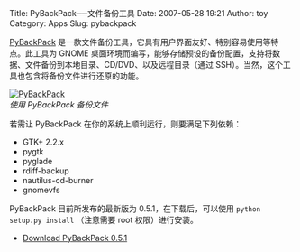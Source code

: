 Title: PyBackPack──文件备份工具
Date: 2007-05-28 19:21
Author: toy
Category: Apps
Slug: pybackpack

[PyBackPack](http://andrewprice.me.uk/projects/pybackpack/)
是一款文件备份工具，它具有用户界面友好、特别容易使用等特点。此工具为
GNOME
桌面环境而编写，能够存储预设的备份配置，支持将数据、文件备份到本地目录、CD/DVD、以及远程目录（通过
SSH）。当然，这个工具也包含将备份文件进行还原的功能。

[![PyBackPack](http://i.linuxtoy.org/i/2007/05/pybackpack_s.png)](http://i.linuxtoy.org/i/2007/05/pybackpack.png)  
*使用 PyBackPack 备份文件*

若需让 PyBackPack 在你的系统上顺利运行，则要满足下列依赖：

-   GTK+ 2.2.x
-   pygtk
-   pyglade
-   rdiff-backup
-   nautilus-cd-burner
-   gnomevfs

PyBackPack 目前所发布的最新版为 0.5.1，在下载后，可以使用
`python setup.py install` （注意需要 root 权限）进行安装。

- [Download PyBackPack
0.5.1](http://andrewprice.me.uk/projects/pybackpack/download/)
